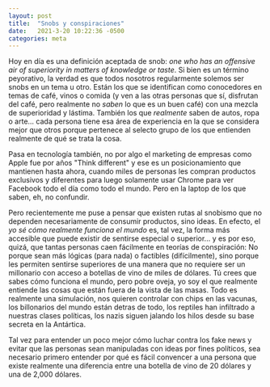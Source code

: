 ```yaml
---
layout: post
title:  "Snobs y conspiraciones"
date:   2021-3-20 10:22:36 -0500
categories: meta
---
```

Hoy en día es una definición aceptada de snob: *one who has an offensive air of superiority in matters of knowledge or taste*. Si bien es un término peyorativo, la verdad es que todos nosotros regularmente solemos ser snobs en un tema u otro. Están los que se identifican como conocedores en temas de café, vinos o comida (y ven a las otras personas que sí, disfrutan del café, pero realmente no *saben* lo que es un buen café) con una mezcla de superioridad y lástima. También los que *realmente* saben de autos, ropa o arte... cada persona tiene esa área de experiencia en la que se considera mejor que otros porque pertenece al selecto grupo de los que entienden realmente de qué se trata la cosa.

Pasa en tecnología también, no por algo el marketing de empresas como Apple fue por años "Think different" y ese es un posicionamiento que mantienen hasta ahora, cuando miles de personas les compran productos exclusivos y diferentes para luego solamente usar Chrome para ver Facebook todo el día como todo el mundo. Pero en la laptop de los que saben, eh, no confundir.

Pero recientemente me puse a pensar que existen rutas al snobismo que no dependen necesariamente de consumir productos, sino ideas. En efecto, el *yo sé cómo realmente funciona el mundo* es, tal vez, la forma más accesible que puede existir de sentirse especial o superior... y es por eso, quizá, que tantas personas caen fácilmente en teorías de conspiración: No porque sean más lógicas (para nada) o factibles (difícilmente), sino porque les permiten sentirse superiores de una manera que no requiere ser un millonario con acceso a botellas de vino de miles de dólares. Tú crees que sabes cómo funciona el mundo, pero pobre oveja, yo soy el que realmente entiende las cosas que están fuera de la vista de las masas. Todo es realmente una simulación, nos quieren controlar con chips en las vacunas, los billonarios del mundo están detras de todo, los reptiles han infiltrado a nuestras clases políticas, los nazis siguen jalando los hilos desde su base secreta en la Antártica.

Tal vez para entender un poco mejor cómo luchar contra los fake news y evitar que las personas sean manipuladas con ideas por fines políticos, sea necesario primero entender por qué es fácil convencer a una persona que existe realmente una diferencia entre una botella de vino de 20 dólares y una de 2,000 dólares.